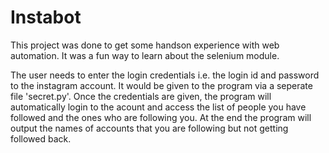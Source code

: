 # Instabot

This project was done to get some handson experience with web automation. It was a fun way to learn about the selenium module. 

The user needs to enter the login credentials i.e. the login id and password to the instagram account. It would be given to the program via a seperate file 'secret.py'. Once the credentials are given, the program will automatically login to the acount and access the list of people you have followed and the ones who are following you. At the end the program will output the names of accounts that you are following but not getting followed back.
